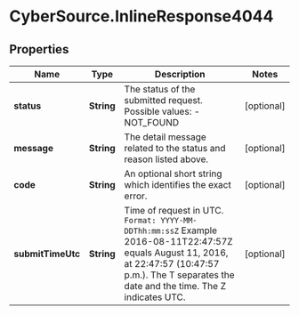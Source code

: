 # CyberSource.InlineResponse4044

## Properties
Name | Type | Description | Notes
------------ | ------------- | ------------- | -------------
**status** | **String** | The status of the submitted request.   Possible values: - NOT_FOUND | [optional] 
**message** | **String** | The detail message related to the status and reason listed above. | [optional] 
**code** | **String** | An optional short string which identifies the exact error. | [optional] 
**submitTimeUtc** | **String** | Time of request in UTC. `Format: YYYY-MM-DDThh:mm:ssZ`  Example 2016-08-11T22:47:57Z equals August 11, 2016, at 22:47:57 (10:47:57 p.m.). The T separates the date and the time. The Z indicates UTC.  | [optional] 


